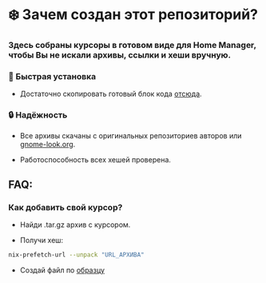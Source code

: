 # ❄️ Зачем создан этот репозиторий?

### Здесь собраны курсоры в готовом виде для Home Manager, чтобы Вы не искали архивы, ссылки и хеши вручную.

### 🚀 Быстрая установка

- Достаточно скопировать готовый блок кода [отсюда](https://github.com/s6H4/cursors/tree/main/home-manager).

### 🔒 Надёжность

- Все архивы скачаны с оригинальных репозиториев авторов или [gnome-look.org](https://www.gnome-look.org/browse/).

- Работоспособность всех хешей проверена.

## FAQ:

### Как добавить свой курсор?

- Найди .tar.gz архив с курсором.

- Получи хеш:

```sh
nix-prefetch-url --unpack "URL_АРХИВА"
```

- Создай файл по [образцу](template/home.nix)
